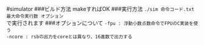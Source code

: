 #simulator
###ビルド方法
makeすればOK
###実行方法
`./sim 命令コード.txt 最大命令実行数 オプション`  
で実行されます
###オプションについて
`-fpu : 浮動小数点数命令でFPUのC実装を使う`  
`-ncore : rsbの出力をcoreとは異なり、16進数で出力する`  
